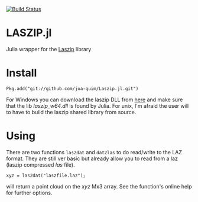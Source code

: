 
[![Build Status](https://travis-ci.org/joa-quim/Laszip.jl.svg?branch=master)](https://travis-ci.org/joa-quim/Laszip.jl)

LASZIP.jl
=========

Julia wrapper for the [Laszip](http://www.laszip.org/) library

Install
=======

    Pkg.add("git://github.com/joa-quim/Laszip.jl.git")

For Windows you can download the laszip DLL from [here](http://w3.ualg.pt/~jluis/ftp/laszip_dll_64.zip)
and make sure that the lib *laszip_w64.dll* is found by Julia. For unix, I'm afraid the user will to have
to build the laszip shared library from source.

Using
=====

There are two functions ``las2dat`` and ``dat2las`` to do read/write to the LAZ format. They are still ver basic
but already allow you to read from a laz (laszip compressed *las* file).

    xyz = las2dat("laszfile.laz");

will return a point cloud on the *xyz* Mx3 array. See the function's online help for further options.
